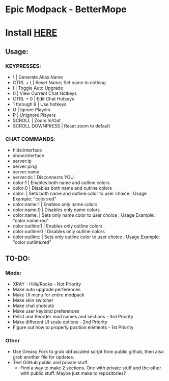 # Epic Modpack - BetterMope

# Install [HERE](https://greasyfork.org/en/scripts/455807-epic-modpack)

## Usage:
### KEYPRESSES:
- \ | Generate Alias Name
- CTRL + \ | Reset Name; Set name to nothing
- I | Toggle Auto Upgrade
- 0 | View Current Chat Hotkeys
- CTRL + 0 | Edit Chat Hotkeys
- 1 through 9 | Use hotkeys
- O | Ignore Players
- P | Unignore Players
- SCROLL | Zoom In/Out
- SCROLL DOWNPRESS | Reset zoom to default

### CHAT COMMANDS:
- hide:interface
- show:interface
- server:ip
- server:ping
- server:name
- server:dc | Disconnects YOU
- color:1 | Enables both name and outline colors
- color:0 | Disables both name and outline colors
- color:<color> | Sets both name and outline color to user choice ; Usage Example: "color:red"
- color:name:1 | Enables only name colors
- color:name:0 | Disables only name colors
- color:name:<color> | Sets only name color to user choice ; Usage Example: "color:name:red"
- color:outline:1 | Enables only outline colors
- color:outline:0 | Disables only outline colors
- color:outline:<color> | Sets only outline color to user choice ; Usage Example: "color:outline:red"

## TO-DO:
### Mods:
  - XRAY - Hills/Rocks - Not Priority
  - Make auto upgrade perferences
  - Make UI menu for entire modpack
  - Make skin switcher
  - Make chat shotcuts
  - Make user keybind preferences
  - Relist and Reorder mod names and sections - 3rd Priority
  - Make different UI scale options - 2nd Priority
  - Figure out how to properly position elements - 1st Priority
  
  ### Other
  - Use Greasy Fork to grab obfuscated script from public github, then also grab another file for updates.
  - Test GitHub public and private stuff
    - Find a way to make 2 sections. One with private stuff and the other with public stuff. Maybe just make to repositories?
